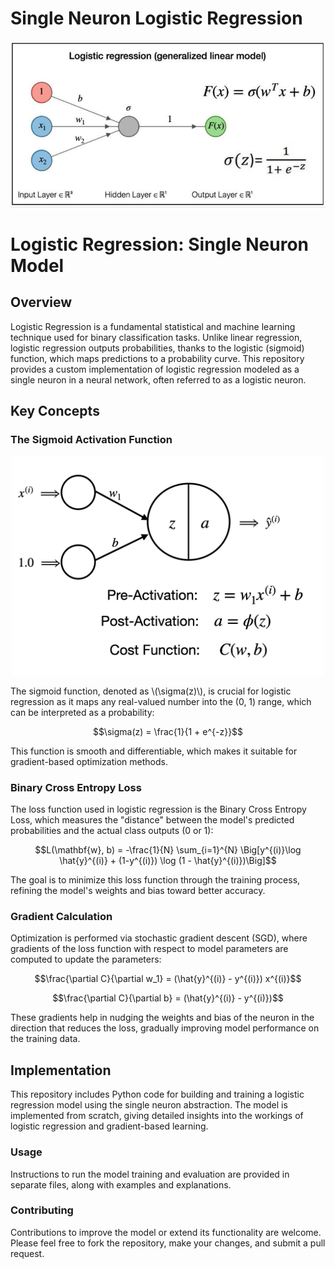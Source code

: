 # Single Neuron Logistic Regression

![image](https://github.com/Naiwen1997/IDNE-577-Machine-Learning/blob/master/Images/logistic.jpg)

# Logistic Regression: Single Neuron Model

## Overview
Logistic Regression is a fundamental statistical and machine learning technique used for binary classification tasks. Unlike linear regression, logistic regression outputs probabilities, thanks to the logistic (sigmoid) function, which maps predictions to a probability curve. This repository provides a custom implementation of logistic regression modeled as a single neuron in a neural network, often referred to as a logistic neuron.

## Key Concepts

### The Sigmoid Activation Function
<p align="center">
    <img src="https://github.com/Naiwen1997/IDNE-577-Machine-Learning/blob/master/Images/general_single_neuron.png" width="500">
</p>
The sigmoid function, denoted as \(\sigma(z)\), is crucial for logistic regression as it maps any real-valued number into the (0, 1) range, which can be interpreted as a probability:

$$\sigma(z) = \frac{1}{1 + e^{-z}}$$

This function is smooth and differentiable, which makes it suitable for gradient-based optimization methods.

### Binary Cross Entropy Loss
The loss function used in logistic regression is the Binary Cross Entropy Loss, which measures the "distance" between the model's predicted probabilities and the actual class outputs (0 or 1):

$$L(\mathbf{w}, b) = -\frac{1}{N} \sum_{i=1}^{N} \Big[y^{(i)}\log \hat{y}^{(i)} + (1-y^{(i)}) \log (1 - \hat{y}^{(i)})\Big]$$

The goal is to minimize this loss function through the training process, refining the model's weights and bias toward better accuracy.

### Gradient Calculation
Optimization is performed via stochastic gradient descent (SGD), where gradients of the loss function with respect to model parameters are computed to update the parameters:

$$\frac{\partial C}{\partial w_1} = (\hat{y}^{(i)} - y^{(i)}) x^{(i)}$$

$$\frac{\partial C}{\partial b} = (\hat{y}^{(i)} - y^{(i)})$$

These gradients help in nudging the weights and bias of the neuron in the direction that reduces the loss, gradually improving model performance on the training data.

## Implementation
This repository includes Python code for building and training a logistic regression model using the single neuron abstraction. The model is implemented from scratch, giving detailed insights into the workings of logistic regression and gradient-based learning.

### Usage
Instructions to run the model training and evaluation are provided in separate files, along with examples and explanations.

### Contributing
Contributions to improve the model or extend its functionality are welcome. Please feel free to fork the repository, make your changes, and submit a pull request.


